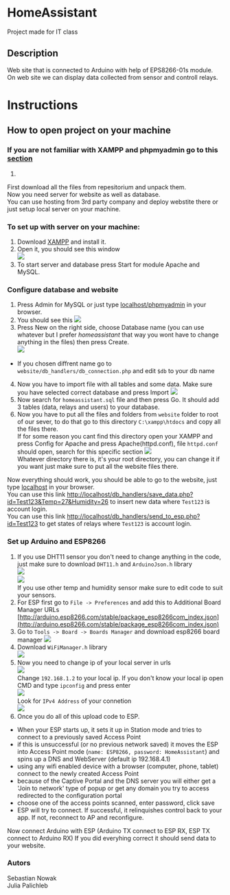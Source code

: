 # HomeAssistant
Project made for IT class
## Description
Web site that is connected to Arduino with help of EPS8266-01s module.</br>
On web site we can display data collected from sensor and controll relays.
# Instructions
## How to open project on your machine
### If you are not familiar with XAMPP and phpmyadmin go to this [section](###To-set-up-with-server-on-your-machine)
1. 
First download all the files from repesitorium and unpack them.</br>
Now you need server for website as well as database.</br>
You can use hosting from 3rd party company and deploy webstite there or just setup local server on your machine.</br>
### To set up with server on your machine:
1. Download [XAMPP](https://www.apachefriends.org/pl/download.html) and install it.
2. Open it, you should see this window </br><img src="https://user-images.githubusercontent.com/76070960/104770409-d1a2e780-5770-11eb-8cfb-d4f2ad602884.png">
3. To start server and database press Start for module Apache and MySQL.
### Configure database and website
1. Press Admin for MySQL or just type [localhost/phpmyadmin](http://localhost/phpmyadmin) in your browser.
2. You should see this <img src="https://user-images.githubusercontent.com/76070960/104772493-ce5d2b00-5773-11eb-8cbb-bf5a1d0d9d7d.png"> 
3. Press New on the right side, choose Database name (you can use whatever but I prefer *homeassistant* that way you wont have to change anything in the files) then press Create.</br> <img src="https://user-images.githubusercontent.com/76070960/104773188-f436ff80-5774-11eb-81e0-e4f529ebe77f.png">
* If you chosen diffrent name go to `website/db_handlers/db_connection.php` and edit `$db` to your db name
4. Now you have to import file with all tables and some data. Make sure you have selected correct database and press Import <img src="https://user-images.githubusercontent.com/76070960/104773681-b7b7d380-5775-11eb-842d-e09f63867add.png">
5. Now search for `homeassistant.sql` file and then press Go. It should add 3 tables (data, relays and users) to your database.
6. Now you have to put all the files and folders from `website` folder to root of our sever, to do that go to this directory `C:\xampp\htdocs` and copy all the files there.</br>
If for some reason you cant find this directory open your XAMPP and press Config for Apache and press Apache(httpd.conf), file `httpd.conf` should open, search for this specific section <img src="https://user-images.githubusercontent.com/76070960/104775656-0024c080-5779-11eb-81f0-26657fe7653d.png"></br> Whatever directory there is, it's your root directory, you can change it if you want just make sure to put all the website files there.

Now everything should work, you should be able to go to the website, just type [localhost](localhost) in your browser.</br>
You can use this link [http://localhost/db_handlers/save_data.php?id=Test123&Temp=27&Humidity=26](http://localhost/db_handlers/save_data.php?id=Test123&Temp=27&Humidity=26) to insert new data where `Test123` is account login.</br>
You can use this link [http://localhost/db_handlers/send_to_esp.php?id=Test123](http://localhost/db_handlers/send_to_esp.php?id=Test123) to get states of relays where `Test123` is account login.
### Set up Arduino and ESP8266
1. If you use DHT11 sensor you don't need to change anything in the code, just make sure to download `DHT11.h` and `ArduinoJson.h` library</br> <img src="https://user-images.githubusercontent.com/76070960/104787580-22760880-5790-11eb-98d3-52000c700c9a.png"></br><img src="https://user-images.githubusercontent.com/76070960/104787643-58b38800-5790-11eb-8e47-bb6534396d9d.png"></br>If you use other temp and humidity sensor make sure to edit code to suit your sensors.
2. For ESP first go to `File -> Preferences` and add this to Additional Board Manager URLs [http://arduino.esp8266.com/stable/package_esp8266com_index.json](http://arduino.esp8266.com/stable/package_esp8266com_index.json)
3. Go to `Tools -> Board -> Boards Manager` and download esp8266 board manager <img src="https://user-images.githubusercontent.com/76070960/104788154-c2806180-5791-11eb-8544-c307c9eb3b9f.png">
4. Download `WiFiManager.h` library </br> <img src="https://user-images.githubusercontent.com/76070960/104788264-2f93f700-5792-11eb-9c67-3af7e861ff3b.png">
5. Now you need to change ip of your local server in urls </br><img src="https://user-images.githubusercontent.com/76070960/104788352-679b3a00-5792-11eb-8b11-969afb29c6e0.png"></br> Change `192.168.1.2` to your local ip. If you don't know your local ip open CMD and type `ipconfig` and press enter</br> <img src="https://user-images.githubusercontent.com/76070960/104788612-e7c19f80-5792-11eb-92c0-4d586faef81d.png"></br>Look for `IPv4 Address` of your connetion</br><img src="https://user-images.githubusercontent.com/76070960/104788840-8cdc7800-5793-11eb-9a49-b078578126fb.png">
6. Once you do all of this upload code to ESP.

* When your ESP starts up, it sets it up in Station mode and tries to connect to a previously saved Access Point
* if this is unsuccessful (or no previous network saved) it moves the ESP into Access Point mode (`name: ESP8266, password: HomeAssistant`) and spins up a DNS and WebServer (default ip 192.168.4.1)
* using any wifi enabled device with a browser (computer, phone, tablet) connect to the newly created Access Point
* because of the Captive Portal and the DNS server you will either get a 'Join to network' type of popup or get any domain you try to access redirected to the configuration portal
* choose one of the access points scanned, enter password, click save
* ESP will try to connect. If successful, it relinquishes control back to your app. If not, reconnect to AP and reconfigure.

Now connect Arduino with ESP (Arduino TX connect to ESP RX, ESP TX connect to Arduino RX)
If you did everyhing correct it should send data to your website.

### Autors
Sebastian Nowak </br>
Julia Palichleb
